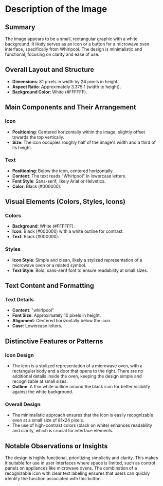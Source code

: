 # Description of the Image

## Summary
The image appears to be a small, rectangular graphic with a white background. It likely serves as an icon or a button for a microwave oven interface, specifically from Whirlpool. The design is minimalistic and functional, focusing on clarity and ease of use.

## Overall Layout and Structure
- **Dimensions**: 81 pixels in width by 24 pixels in height.
- **Aspect Ratio**: Approximately 3.375:1 (width to height).
- **Background Color**: White (#FFFFFF).

## Main Components and Their Arrangement

### Icon
- **Positioning**: Centered horizontally within the image, slightly offset towards the top vertically.
- **Size**: The icon occupies roughly half of the image's width and a third of its height.

### Text
- **Positioning**: Below the icon, centered horizontally.
- **Content**: The text reads "Whirlpool" in lowercase letters.
- **Font Style**: Sans-serif, likely Arial or Helvetica.
- **Color**: Black (#000000).

## Visual Elements (Colors, Styles, Icons)

### Colors
- **Background**: White (#FFFFFF).
- **Icon**: Black (#000000) with a white outline for contrast.
- **Text**: Black (#000000).

### Styles
- **Icon Style**: Simple and clean, likely a stylized representation of a microwave oven or a related symbol.
- **Text Style**: Bold, sans-serif font to ensure readability at small sizes.

## Text Content and Formatting

### Text Details
- **Content**: "whirlpool"
- **Font Size**: Approximately 10 pixels in height.
- **Alignment**: Centered horizontally below the icon.
- **Case**: Lowercase letters.

## Distinctive Features or Patterns

### Icon Design
- The icon is a stylized representation of a microwave oven, with a rectangular body and a door that opens to the right. There are no additional details inside the oven, keeping the design simple and recognizable at small sizes.
- **Outline**: A thin white outline around the black icon for better visibility against the white background.

### Overall Design
- The minimalistic approach ensures that the icon is easily recognizable even at a small size of 81x24 pixels.
- The use of high-contrast colors (black on white) enhances readability and clarity, which is crucial for interface elements.

## Notable Observations or Insights

The design is highly functional, prioritizing simplicity and clarity. This makes it suitable for use in user interfaces where space is limited, such as control panels on appliances like microwave ovens. The combination of a recognizable icon with clear text labeling ensures that users can quickly identify the function associated with this button.